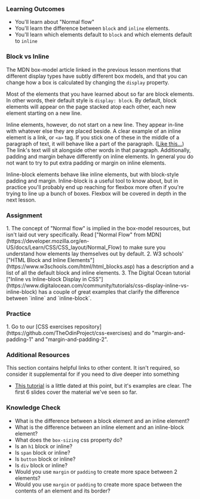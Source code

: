 ### Learning Outcomes
* You'll learn about "Normal flow"
* You'll learn the difference between `block` and `inline` elements.
* You'll learn which elements default to `block` and which elements default to `inline`

### Block vs Inline
The MDN box-model article linked in the previous lesson mentions that different display types have subtly different box models, and that you can change how a box is calculated by changing the `display` property.

Most of the elements that you have learned about so far are block elements.  In other words, their default style is `display: block`. By default, block elements will appear on the page stacked atop each other, each new element starting on a new line.

Inline elements, however, do not start on a new line. They appear in-line with whatever else they are placed beside. A clear example of an inline element is a link, or `<a>` tag. If you stick one of these in the middle of a paragraph of text, it will behave like a part of the paragraph. ([Like this...](https://www.youtube.com/watch?v=dQw4w9WgXcQ)) The link's text will sit alongside other words in that paragraph. Additionally, padding and margin behave differently on inline elements. In general you do not want to try to put extra padding or margin on inline elements.

Inline-block elements behave like inline elements, but with block-style padding and margin. Inline-block is a useful tool to know about, but in practice you'll probably end up reaching for flexbox more often if you're trying to line up a bunch of boxes. Flexbox will be covered in depth in the next lesson.

### Assignment
<div class="lesson-content__panel" markdown="1">
1. The concept of "Normal flow" is implied in the box-model resources, but isn't laid out very specifically. Read ["Normal Flow" from MDN](https://developer.mozilla.org/en-US/docs/Learn/CSS/CSS_layout/Normal_Flow) to make sure you understand how elements lay themselves out by default.
2. W3 schools' ["HTML Block and Inline Elements"](https://www.w3schools.com/html/html_blocks.asp) has a description and a list of all the default block and inline elements.
3. The Digital Ocean tutorial ["Inline vs Inline-block Display in CSS"](https://www.digitalocean.com/community/tutorials/css-display-inline-vs-inline-block) has a couple of great examples that clarify the difference between `inline` and `inline-block`.
</div>

### Practice
<div class="lesson-content__panel" markdown="1">
1. Go to our [CSS exercises repository](https://github.com/TheOdinProject/css-exercises) and do "margin-and-padding-1" and "margin-and-padding-2".
</div>


### Additional Resources
This section contains helpful links to other content. It isn't required, so consider it supplemental for if you need to dive deeper into something

* [This tutorial](https://learnlayout.com/no-layout.html) is a little dated at this point, but it's examples are clear. The first 6 slides cover the material we've seen so far.

### Knowledge Check
* What is the difference between a block element and an inline element?
* What is the difference between an inline element and an inline-block element?
* What does the `box-sizing` css property do?
* Is an `h1` block or inline?
* Is `span` block or inline?
* Is `button` block or inline?
* Is `div` block or inline?
* Would you use `margin` or `padding` to create more space between 2 elements?
* Would you use `margin` or `padding` to create more space between the contents of an element and its border?